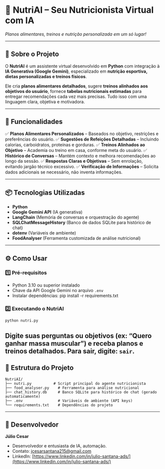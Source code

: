 # 🥗 NutriAI – Seu Nutricionista Virtual com IA

*Planos alimentares, treinos e nutrição personalizada em um só lugar!*

---

## 📖 Sobre o Projeto

O **NutriAI** é um assistente virtual desenvolvido em **Python** com integração à **IA Generativa (Google Gemini)**, especializado em **nutrição esportiva, dietas personalizadas e treinos físicos**.

Ele cria **planos alimentares detalhados**, sugere **treinos alinhados aos objetivos do usuário**, fornece **tabelas nutricionais estimadas** para entregar recomendações cada vez mais precisas. Tudo isso com uma linguagem clara, objetiva e motivadora.

---

## 🚀 Funcionalidades

✅ **Planos Alimentares Personalizados** – Baseados no objetivo, restrições e preferências do usuário.
✅ **Sugestões de Refeições Detalhadas** – Incluindo calorias, carboidratos, proteínas e gorduras.
✅ **Treinos Alinhados ao Objetivo** – Academia ou treino em casa, conforme meta do usuário.
✅ **Histórico de Conversas** – Mantém contexto e melhora recomendações ao longo da sessão.
✅ **Respostas Claras e Objetivas** – Sem enrolação, evitando jargão técnico excessivo.
✅ **Verificação de Informações** – Solicita dados adicionais se necessário, não inventa informações.

---

## 📦 Tecnologias Utilizadas

* **Python**
* **Google Gemini API** (IA generativa)
* **LangChain** (Memória de conversas e orquestração do agente)
* **SQLChatMessageHistory** (Banco de dados SQLite para histórico de chat)
* **dotenv** (Variáveis de ambiente)
* **FoodAnalyser** (Ferramenta customizada de análise nutricional)

---

## ⚙️ Como Usar

### 1️⃣ Pré-requisitos

* Python 3.10 ou superior instalado
* Chave da API Google Gemini no arquivo `.env`
* Instalar dependências: pip install -r requirements.txt

### 2️⃣ Executando o NutriAI

`python nutri.py`

Digite suas perguntas ou objetivos (ex: “Quero ganhar massa muscular”) e receba planos e treinos detalhados.
Para sair, digite: `sair`.
---

## 📁 Estrutura do Projeto

```
NutriAI/
├── nutri.py          # Script principal do agente nutricionista
├── food_analyser.py    # Ferramenta para análise nutricional
├── chat_history.db     # Banco SQLite para histórico de chat (gerado automaticamente)
├── .env                # Variáveis de ambiente (API keys)
└── requirements.txt    # Dependências do projeto
```

---

## 👤 Desenvolvedor

**Júlio Cesar**

* Desenvolvedor e entusiasta de IA, automação.
* Contato: [jcesarsantana215@gmail.com](mailto:jcesarsantana215@gmail.com)
* LinkedIn: [https://www.linkedin.com/in/julio-santana-ads/](https://www.linkedin.com/in/julio-santana-ads/)
